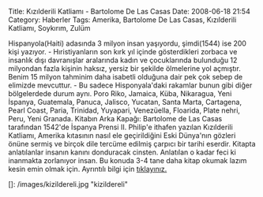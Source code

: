 Title: Kızılderili Katliamı - Bartolome De Las Casas
Date: 2008-06-18 21:54
Category: Haberler
Tags: Amerika, Bartolome De Las Casas, Kızılderili Katliamı, Soykırım, Zulüm


Hispanyola(Haiti) adasında 3 milyon insan yaşıyordu, şimdi(1544) ise 200
kişi yazıyor. - Hıristiyanların son kırk yıl içinde gösterdikleri
zorbaca ve insanlık dışı davranışlar aralarında kadın ve çocuklarında
bulunduğu 12 milyondan fazla kişinin haksız, yersiz bir şekilde
ölmelerine yol açmıştır. Benim 15 milyon tahminim daha isabetli olduğuna
dair pek çok sebep de elimizde mevcuttur. - Bu sadece Hisponyala'daki
rakamlar bunun gibi diğer bölgelerdede durum aynı. Poro Riko, Jamaica,
Küba, Nikaragua, Yeni İspanya, Guatemala, Panuca, Jalisco, Yucatan,
Santa Marta, Cartagena, Pearl Coast, Paria, Trinidad, Yuyapari,
Venezüella, Floarida, Plate nehri, Peru, Yeni Granada. Kitabın Arka
Kapağı: Bartolome de Las Casas tarafından 1542'de İspanya Prensi II.
Philip'e ithafen yazılan Kızılderili Katliamı, Amerika kıtasının nasıl
ele geçirildiğini Eski Dünya'nın gözleri önüne sermiş ve birçok dile
tercüme edilmiş çarpıcı bir tarihi eserdir. Kitapta anlatılanlar insanın
kanını donduracak cinsten. Anlatılan o kadar feci ki inanmakta
zorlanıyor insan. Bu konuda 3-4 tane daha kitap okumak lazım kesin emin
olmak için. Ayrıntılı bilgi için [tıklayınız.][]

  []: /images/kizildereli.jpg
    "kizildereli"
  
  [tıklayınız.]: http://en.eren.com.tr/goster/kitap/kitap.asp?kitap=218029&SID=652213573063
